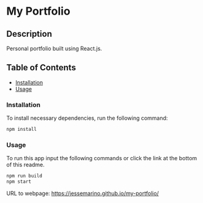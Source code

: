 # My Portfolio


## Description

Personal portfolio built using React.js.


## Table of Contents

- [Installation](#installation)
- [Usage](#usage)

### Installation

To install necessary dependencies, run the following command:

```md
npm install
```

### Usage

To run this app input the following commands or click the link at the bottom of this readme.

```md
npm run build
npm start
```


URL to webpage: https://jessemarino.github.io/my-portfolio/
